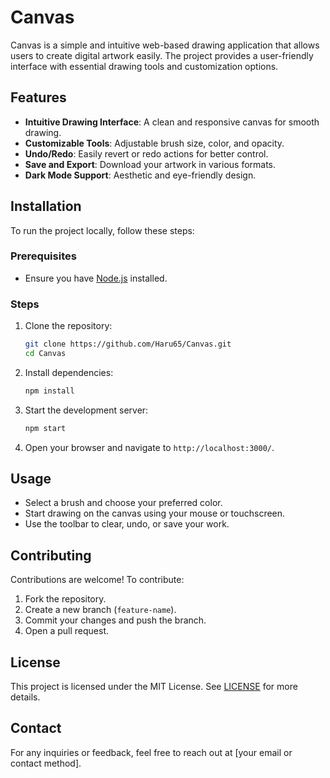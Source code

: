 # Canvas

Canvas is a simple and intuitive web-based drawing application that allows users to create digital artwork easily. The project provides a user-friendly interface with essential drawing tools and customization options.

## Features

- **Intuitive Drawing Interface**: A clean and responsive canvas for smooth drawing.
- **Customizable Tools**: Adjustable brush size, color, and opacity.
- **Undo/Redo**: Easily revert or redo actions for better control.
- **Save and Export**: Download your artwork in various formats.
- **Dark Mode Support**: Aesthetic and eye-friendly design.

## Installation

To run the project locally, follow these steps:

### Prerequisites
- Ensure you have [Node.js](https://nodejs.org/) installed.

### Steps

1. Clone the repository:
   ```sh
   git clone https://github.com/Haru65/Canvas.git
   cd Canvas
   ```
2. Install dependencies:
   ```sh
   npm install
   ```
3. Start the development server:
   ```sh
   npm start
   ```
4. Open your browser and navigate to `http://localhost:3000/`.

## Usage
- Select a brush and choose your preferred color.
- Start drawing on the canvas using your mouse or touchscreen.
- Use the toolbar to clear, undo, or save your work.

## Contributing
Contributions are welcome! To contribute:
1. Fork the repository.
2. Create a new branch (`feature-name`).
3. Commit your changes and push the branch.
4. Open a pull request.

## License
This project is licensed under the MIT License. See [LICENSE](LICENSE) for more details.

## Contact
For any inquiries or feedback, feel free to reach out at [your email or contact method].

